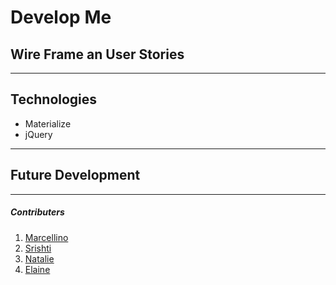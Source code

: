 # Develop Me

## Wire Frame an User Stories

***


## Technologies
* Materialize
* jQuery

***
## Future Development

***

##### Contributers
1. [Marcellino](https://github.com/marcellino-ornelas)
2. [Srishti](https://github.com/SrishtiSehtia)
3. [Natalie](https://github.com/passion-pixel)
4. [Elaine](https://github.com/TheForce88)
